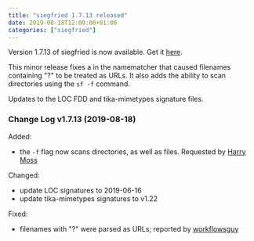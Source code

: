 ```yaml
---
title: "siegfried 1.7.13 released"
date: 2019-08-18T12:00:00+01:00
categories: ["siegfried"]
---
```


Version 1.7.13 of siegfried is now available. Get it [here](/siegfried).

This minor release fixes a in the namematcher that caused filenames containing "?" to be treated as URLs. It also adds the ability to scan directories using the `sf -f` command.

Updates to the LOC FDD and tika-mimetypes signature files.

### Change Log v1.7.13 (2019-08-18)

Added:

- the `-f` flag now scans directories, as well as files. Requested by [Harry Moss](https://github.com/richardlehane/siegfried/issues/130)

Changed:

- update LOC signatures to 2019-06-16
- update tika-mimetypes signatures to v1.22

Fixed:

- filenames with "?" were parsed as URLs; reported by [workflowsguy](https://github.com/richardlehane/siegfried/issues/129)